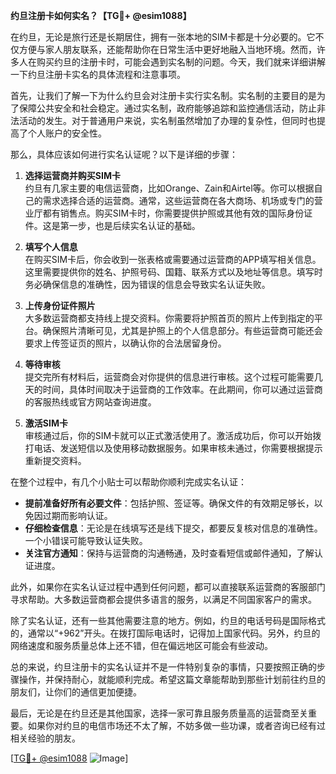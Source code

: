 **约旦注册卡如何实名？【TG💪+ @esim1088】**

在约旦，无论是旅行还是长期居住，拥有一张本地的SIM卡都是十分必要的。它不仅方便与家人朋友联系，还能帮助你在日常生活中更好地融入当地环境。然而，许多人在购买约旦的注册卡时，可能会遇到实名制的问题。今天，我们就来详细讲解一下约旦注册卡实名的具体流程和注意事项。

首先，让我们了解一下为什么约旦会对注册卡实行实名制。实名制的主要目的是为了保障公共安全和社会稳定。通过实名制，政府能够追踪和监控通信活动，防止非法活动的发生。对于普通用户来说，实名制虽然增加了办理的复杂性，但同时也提高了个人账户的安全性。

那么，具体应该如何进行实名认证呢？以下是详细的步骤：

1. **选择运营商并购买SIM卡**  
   约旦有几家主要的电信运营商，比如Orange、Zain和Airtel等。你可以根据自己的需求选择合适的运营商。通常，这些运营商在各大商场、机场或专门的营业厅都有销售点。购买SIM卡时，你需要提供护照或其他有效的国际身份证件。这是第一步，也是后续实名认证的基础。

2. **填写个人信息**  
   在购买SIM卡后，你会收到一张表格或需要通过运营商的APP填写相关信息。这里需要提供你的姓名、护照号码、国籍、联系方式以及地址等信息。填写时务必确保信息的准确性，因为错误的信息会导致实名认证失败。

3. **上传身份证件照片**  
   大多数运营商都支持线上提交资料。你需要将护照首页的照片上传到指定的平台。确保照片清晰可见，尤其是护照上的个人信息部分。有些运营商可能还会要求上传签证页的照片，以确认你的合法居留身份。

4. **等待审核**  
   提交完所有材料后，运营商会对你提供的信息进行审核。这个过程可能需要几天的时间，具体时间取决于运营商的工作效率。在此期间，你可以通过运营商的客服热线或官方网站查询进度。

5. **激活SIM卡**  
   审核通过后，你的SIM卡就可以正式激活使用了。激活成功后，你可以开始拨打电话、发送短信以及使用移动数据服务。如果审核未通过，你需要根据提示重新提交资料。

在整个过程中，有几个小贴士可以帮助你顺利完成实名认证：

- **提前准备好所有必要文件**：包括护照、签证等。确保文件的有效期足够长，以免因过期而影响认证。
- **仔细检查信息**：无论是在线填写还是线下提交，都要反复核对信息的准确性。一个小错误可能导致认证失败。
- **关注官方通知**：保持与运营商的沟通畅通，及时查看短信或邮件通知，了解认证进度。

此外，如果你在实名认证过程中遇到任何问题，都可以直接联系运营商的客服部门寻求帮助。大多数运营商都会提供多语言的服务，以满足不同国家客户的需求。

除了实名认证，还有一些其他需要注意的地方。例如，约旦的电话号码是国际格式的，通常以“+962”开头。在拨打国际电话时，记得加上国家代码。另外，约旦的网络速度和服务质量总体上还不错，但在偏远地区可能会有些波动。

总的来说，约旦注册卡的实名认证并不是一件特别复杂的事情，只要按照正确的步骤操作，并保持耐心，就能顺利完成。希望这篇文章能帮助到那些计划前往约旦的朋友们，让你们的通信更加便捷。

最后，无论是在约旦还是其他国家，选择一家可靠且服务质量高的运营商至关重要。如果你对约旦的电信市场还不太了解，不妨多做一些功课，或者咨询已经有过相关经验的朋友。

[[TG💪+ @esim1088](https://t.me/s/esim1088) ![Image](https://i.postimg.cc/4NQfJmqS/Snipaste-2025-05-13-00-14-12.png)]